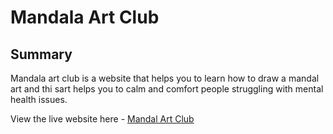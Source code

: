 # Mandala Art Club
## Summary
Mandala art club is a website that helps you to learn how to draw a mandal art and thi sart helps you to calm and comfort people struggling with mental health issues.

View the live website here - [Mandal Art Club](https://meghanarajvinakota.github.io/mandala-art-club/ "Mandala-Art-Club")
